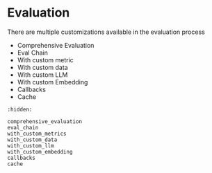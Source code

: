 # Evaluation

There are multiple customizations available in the evaluation process

- Comprehensive Evaluation
- Eval Chain
- With custom metric
- With custom data
- With custom LLM
- With custom Embedding
- Callbacks
- Cache

```{toctree}
:hidden:

comprehensive_evaluation
eval_chain
with_custom_metrics
with_custom_data
with_custom_llm
with_custom_embedding
callbacks
cache
```
